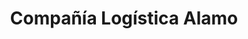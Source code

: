 ---
title: "Compañía Logística Alamo"
url: /san-blas-otzacatipan/compania-logistica-alamo/
shop: alquiler
---